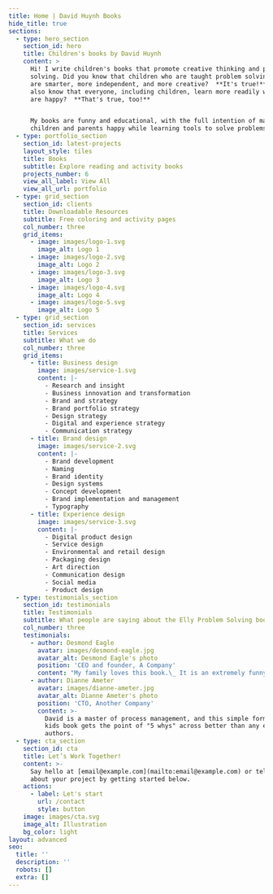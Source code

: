 ```yaml
---
title: Home | David Huynh Books
hide_title: true
sections:
  - type: hero_section
    section_id: hero
    title: Children's books by David Huynh
    content: >
      Hi! I write children's books that promote creative thinking and problem
      solving. Did you know that children who are taught problem solving skills
      are smarter, more independent, and more creative?  **It's true!** Did you
      also know that everyone, including children, learn more readily when they
      are happy?  **That's true, too!**


      My books are funny and educational, with the full intention of making
      children and parents happy while learning tools to solve problems better.
  - type: portfolio_section
    section_id: latest-projects
    layout_style: tiles
    title: Books
    subtitle: Explore reading and activity books
    projects_number: 6
    view_all_label: View All
    view_all_url: portfolio
  - type: grid_section
    section_id: clients
    title: Downloadable Resources
    subtitle: Free coloring and activity pages
    col_number: three
    grid_items:
      - image: images/logo-1.svg
        image_alt: Logo 1
      - image: images/logo-2.svg
        image_alt: Logo 2
      - image: images/logo-3.svg
        image_alt: Logo 3
      - image: images/logo-4.svg
        image_alt: Logo 4
      - image: images/logo-5.svg
        image_alt: Logo 5
  - type: grid_section
    section_id: services
    title: Services
    subtitle: What we do
    col_number: three
    grid_items:
      - title: Business design
        image: images/service-1.svg
        content: |-
          - Research and insight
          - Business innovation and transformation
          - Brand and strategy
          - Brand portfolio strategy
          - Design strategy
          - Digital and experience strategy
          - Communication strategy
      - title: Brand design
        image: images/service-2.svg
        content: |-
          - Brand development
          - Naming
          - Brand identity
          - Design systems
          - Concept development
          - Brand implementation and management
          - Typography
      - title: Experience design
        image: images/service-3.svg
        content: |-
          - Digital product design
          - Service design
          - Environmental and retail design
          - Packaging design
          - Art direction
          - Communication design
          - Social media
          - Product design
  - type: testimonials_section
    section_id: testimonials
    title: Testimonials
    subtitle: What people are saying about the Elly Problem Solving books
    col_number: three
    testimonials:
      - author: Desmond Eagle
        avatar: images/desmond-eagle.jpg
        avatar_alt: Desmond Eagle's photo
        position: 'CEO and founder, A Company'
        content: "My family loves this book.\_ It is an extremely funny and creative way for children to understand the importance of finding the root cause of a problem."
      - author: Dianne Ameter
        avatar: images/dianne-ameter.jpg
        avatar_alt: Dianne Ameter's photo
        position: 'CTO, Another Company'
        content: >-
          David is a master of process management, and this simple format of a
          kids book gets the point of "5 whys" across better than any expert
          authors.
  - type: cta_section
    section_id: cta
    title: Let’s Work Together!
    content: >-
      Say hello at [email@example.com](mailto:email@example.com) or tell us more
      about your project by getting started below.
    actions:
      - label: Let's start
        url: /contact
        style: button
    image: images/cta.svg
    image_alt: Illustration
    bg_color: light
layout: advanced
seo:
  title: ''
  description: ''
  robots: []
  extra: []
---
```

